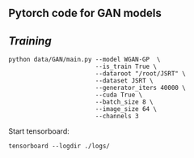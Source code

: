 ## Pytorch code for GAN models

 *Training*
 ---
```
python data/GAN/main.py --model WGAN-GP  \
                        --is_train True \
                        --dataroot "/root/JSRT" \
                        --dataset JSRT \
                        --generator_iters 40000 \
                        --cuda True \
                        --batch_size 8 \
                        --image_size 64 \
                        --channels 3

```

Start tensorboard:

```
tensorboard --logdir ./logs/
```
